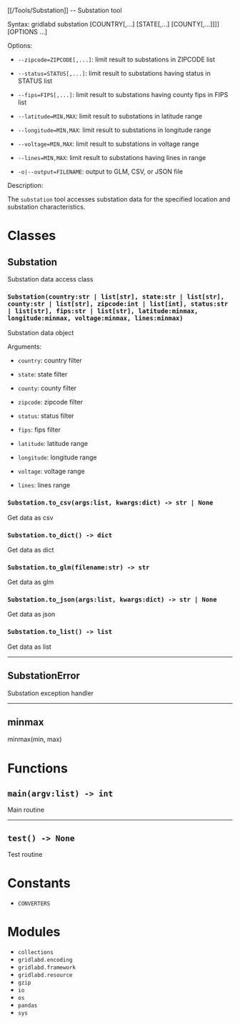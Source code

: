 [[/Tools/Substation]] -- Substation tool

Syntax: gridlabd substation [COUNTRY[,...] [STATE[,...] [COUNTY[,...]]]] [OPTIONS ...]

Options:

* `--zipcode=ZIPCODE[,...]`: limit result to substations in ZIPCODE list

* `--status=STATUS[,...]`: limit result to substations having status in STATUS list

* `--fips=FIPS[,...]`: limit result to substations having county fips in FIPS list

* `--latitude=MIN,MAX`: limit result to substations in latitude range

* `--longitude=MIN,MAX`: limit result to substations in longitude range

* `--voltage=MIN,MAX`: limit result to substations in voltage range

* `--lines=MIN,MAX`: limit result to substations having lines in range

* `-o|--output=FILENAME`: output to GLM, CSV, or JSON file

Description:

The `substation` tool accesses substation data for the specified location and substation
characteristics.



# Classes

## Substation

Substation data access class

### `Substation(country:str | list[str], state:str | list[str], county:str | list[str], zipcode:int | list[int], status:str | list[str], fips:str | list[str], latitude:minmax, longitude:minmax, voltage:minmax, lines:minmax)`

Substation data object

Arguments:

* `country`: country filter

* `state`: state filter

* `county`: county filter

* `zipcode`: zipcode filter

* `status`: status filter

* `fips`: fips filter

* `latitude`: latitude range

* `longitude`: longitude range

* `voltage`: voltage range

* `lines`: lines range


### `Substation.to_csv(args:list, kwargs:dict) -> str | None`

Get data as csv

### `Substation.to_dict() -> dict`

Get data as dict

### `Substation.to_glm(filename:str) -> str`

Get data as glm

### `Substation.to_json(args:list, kwargs:dict) -> str | None`

Get data as json

### `Substation.to_list() -> list`

Get data as list

---

## SubstationError

Substation exception handler

---

## minmax

minmax(min, max)

# Functions

## `main(argv:list) -> int`

Main routine

---

## `test() -> None`

Test routine

# Constants

* `CONVERTERS`

# Modules

* `collections`
* `gridlabd.encoding`
* `gridlabd.framework`
* `gridlabd.resource`
* `gzip`
* `io`
* `os`
* `pandas`
* `sys`
